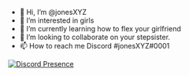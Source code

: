 - 👋 Hi, I’m @jonesXYZ
- 👀 I’m interested in girls
- 🌱 I’m currently learning how to flex your girlfriend
- 💞️ I’m looking to collaborate on your stepsister.
- 📫 How to reach me Discord #jonesXYZ#0001

[![Discord Presence](https://lanyard-profile-readme.vercel.app/api/262592764867248128
                            )](https://discord.com/users/262592764867248128)

<!---
jonesXYZ/jonesXYZ is a ✨ special ✨ repository because its `README.md` (this file) appears on your GitHub profile.
You can click the Preview link to take a look at your changes.
--->
